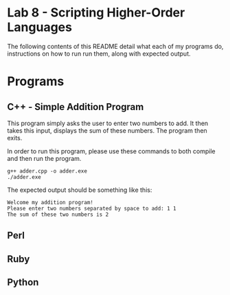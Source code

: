 # Lab 8 - Scripting Higher-Order Languages
The following contents of this README detail what each of my programs do, instructions on how to run run them, along with expected output.

# Programs

## C++ - Simple Addition Program
This program simply asks the user to enter two numbers to add. It then takes this input, displays the sum of these numbers. The program then exits.

In order to run this program, please use these commands to both compile and then run the program.

	g++ adder.cpp -o adder.exe
	./adder.exe

The expected output should be something like this:

	Welcome my addition program!
	Please enter two numbers separated by space to add: 1 1
	The sum of these two numbers is 2
	
## Perl

## Ruby

## Python
